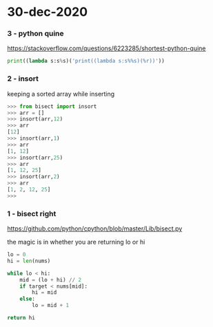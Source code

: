 # 30-dec-2020

### 3 - python quine

https://stackoverflow.com/questions/6223285/shortest-python-quine
```python
print((lambda s:s%s)('print((lambda s:s%%s)(%r))'))
```

### 2 - insort

keeping a sorted array while inserting

```python
>>> from bisect import insort
>>> arr = []
>>> insort(arr,12)
>>> arr
[12]
>>> insort(arr,1)
>>> arr
[1, 12]
>>> insort(arr,25)
>>> arr
[1, 12, 25]
>>> insort(arr,2)
>>> arr
[1, 2, 12, 25]
>>>
```

### 1 - bisect right

https://github.com/python/cpython/blob/master/Lib/bisect.py

the magic is in whether you are returning lo or hi

```python
lo = 0    
hi = len(nums)

while lo < hi:
    mid = (lo + hi) // 2
    if target < nums[mid]:
        hi = mid
    else:
        lo = mid + 1

return hi
```
